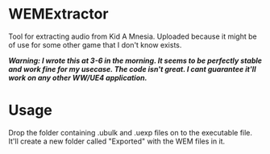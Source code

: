 # WEMExtractor
Tool for extracting audio from Kid A Mnesia. Uploaded because it might be of use for some other game that I don't know exists.

***Warning: I wrote this at 3-6 in the morning. It seems to be perfectly stable and work fine for my usecase. The code isn't great. I cant guarantee it'll work on any other WW/UE4 application.***

# Usage
Drop the folder containing .ubulk and .uexp files on to the executable file. It'll create a new folder called "Exported" with the WEM files in it.
